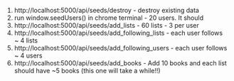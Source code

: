 1. http://localhost:5000/api/seeds/destroy - destroy existing data
2. run window.seedUsers() in chrome terminal - 20 users. It should
3. http://localhost:5000/api/seeds/add_lists - 60 lists - 3 per user
4. http://localhost:5000/api/seeds/add_following_lists - each user follows ~ 4 lists
5. http://localhost:5000/api/seeds/add_following_users - each user follows ~ 4 users
6. http://localhost:5000/api/seeds/add_books - Add 10 books and each list should have ~5 books (this one will take a while!!)
